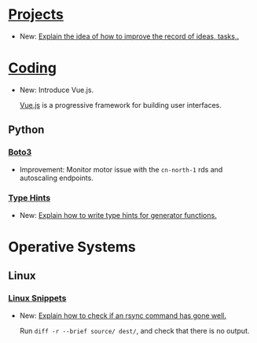 # [Projects](projects.md)

* New: [Explain the idea of how to improve the record of ideas, tasks,.](projects.md#inbox-management)

# [Coding](vuejs.md)

* New: Introduce Vue.js.

    [Vue.js](https://vuejs.org) is a progressive framework for building user
    interfaces.

## Python

### [Boto3](boto3.md)

* Improvement: Monitor motor issue with the `cn-north-1` rds and autoscaling endpoints.

### [Type Hints](type_hints.md)

* New: [Explain how to write type hints for generator functions.](type_hints.md#type-hints-of-generators)

# Operative Systems

## Linux

### [Linux Snippets](linux_snippets.md)

* New: [Explain how to check if an rsync command has gone well.](linux_snippets.md#check-if-an-rsync-command-has-gone-well)

    Run `diff -r --brief source/ dest/`, and check that there is no output.